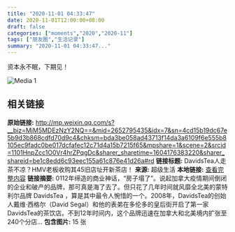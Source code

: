 ```yaml
---
title: "2020-11-01 04:33:47"
date: 2020-11-01T12:00:00+08:00
draft: false
categories: ["moments","2020","2020-11"]
tags: ["朋友圈","生活记录"]
summary: "2020-11-01 04:33:47..."
---
```


资本永不眠，下期见！

![Media 1](/Moments/photos/2020-11-01/202011010433470.jpg)

## 相关链接

**原始链接:** http://mp.weixin.qq.com/s?__biz=MjM5MDEzNzY2NQ==&mid=2652795435&idx=7&sn=4cd15b19dc67e5b9d3b868cdfd70d9c4&chksm=bda3be058ad43713f14da3a6109f6e555b8105ec9fadc0be017dcfafec12c71d4a15b7215f65&mpshare=1&scene=2&srcid=1101HnpZcc1O0Vr4hrZPqgDc&sharer_sharetime=1604176383220&sharer_shareid=be1c8edd6c93eec155a61c876e41d26a#rd
**链接标题:** DavidsTea人走茶不凉？HMV老板收购其45旧店址开新茶店！
**来源:** 超级生活
**本地链接:** [查看完整内容](/link_content/2020/11/2020-11-01-2/link_content/)
**链接摘要:** 0112年缔造的商业神话，“房子塌了”。说起加拿大疫情期间倒闭的企业和破产的品牌，那可真是海了去了。但只花了几年时间就风靡全北美的蒙特利尔品牌 DavidsTea ，算是其中最令人惋惜的一个。2008年，DavidsTea的创始人戴维·西格尔（David Segal）和他的表弟在多伦多的皇后街开启了第一家DavidsTea的茶饮店。不到12年时间内，这个品牌迅速在加拿大和北美境内扩张至240个分店...
**包含图片:** 15 张

